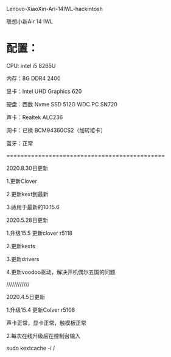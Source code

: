Lenovo-XiaoXin-Ari-14IWL-hackintosh

联想小新Air 14 IWL

配置：
============================================

CPU: intel i5 8265U

内存：8G DDR4 2400

显卡：Intel UHD Graphics 620

硬盘：西数 Nvme SSD 512G WDC PC SN720

声卡：Realtek ALC236

网卡：已换 BCM94360CS2（加转接卡）

蓝牙：正常

=============================================

2020.8.30日更新

1.更新Clover

2.更新kext到最新

3.适用于最新的10.15.6

2020.5.28日更新

1.升级15.5 更新clover r5118

2.更新kexts

3.更新drivers

4.更新voodoo驱动，解决开机偶尔五国的问题

////////////

2020.4.5日更新

1.升级15.4 更新Colver r5108

声卡正常，显卡正常，触模板正常

2.每次在线升级后在控制台输入

sudo kextcache -i /


